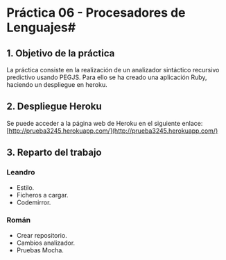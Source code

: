 # Práctica 06 - Procesadores de Lenguajes#
## 1. Objetivo de la práctica ##

La práctica consiste en la realización de un analizador sintáctico recursivo predictivo usando PEGJS.
Para ello se ha creado una aplicación Ruby, haciendo un despliegue en heroku.


## 2. Despliegue Heroku ##
Se puede acceder a la página web de Heroku en el siguiente enlace:
[http://prueba3245.herokuapp.com/](http://prueba3245.herokuapp.com/)


## 3. Reparto del trabajo ##

### Leandro ###
- Estilo.
- Ficheros a cargar.
- Codemirror.

### Román ###
- Crear repositorio.
- Cambios analizador.
- Pruebas Mocha.